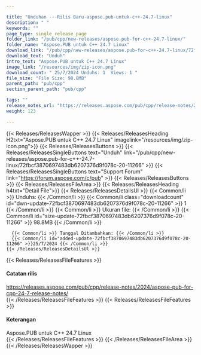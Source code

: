 ```yaml
---

title: "Unduhan ---Rilis Baru-aspose.pub-untuk-c++-24.7-linux"
description: " "
keywords: ""
page_type: single_release_page
folder_link: "/pub/cpp/new-releases/aspose.pub-for-c++-24.7-linux/"
folder_name: "Aspose.PUB untuk C++ 24.7 Linux"
download_link: "/pub/cpp/new-releases/aspose.pub-for-c++-24.7-linux/72fbcf3870697483db6207376d9f078c-20-11266"
download_text: "Unduh"
intro_text: "Aspose.PUB untuk C++ 24.7 Linux"
image_link: "/resources/img/zip-icon.png"
download_count: " 25/7/2024 Unduhs: 1  Views: 1 "
file_size: "File Size: 98.8MB"
parent_path: "pub/cpp"
section_parent_path: "pub/cpp"

tags: ""
release_notes_url: "https://releases.aspose.com/pub/cpp/release-notes/2024/aspose-pub-for-cpp-24-7-release-notes/"
weight: 123

---
```


{{< Releases/ReleasesWapper >}}
  {{< Releases/ReleasesHeading H2txt="Aspose.PUB untuk C++ 24.7 Linux" imagelink="/resources/img/zip-icon.png">}}
  {{< Releases/ReleasesButtons >}}
    {{< Releases/ReleasesSingleButtons text="Unduh" link="/pub/cpp/new-releases/aspose.pub-for-c++-24.7-linux/72fbcf3870697483db6207376d9f078c-20-11266" >}}
    {{< Releases/ReleasesSingleButtons text="Support Forum" link="https://forum.aspose.com/c/pub" >}}
  {{< Releases/ReleasesButtons >}}
  {{< Releases/ReleasesFileArea >}}
    {{< Releases/ReleasesHeading h4txt="Detail File">}}
    {{< Releases/ReleasesDetailsUl >}}
      {{< Common/li >}} Unduhs: {{< /Common/li >}}
      {{< Common/li class="downloadcount" id="dwn-update-72fbcf3870697483db6207376d9f078c-20-11266" >}} 1 {{< /Common/li >}}
      {{< Common/li >}} Ukuran file: {{< /Common/li >}}
      {{< Common/li id="size-update-72fbcf3870697483db6207376d9f078c-20-11266" >}} 98.8MB {{< /Common/li >}}

      {{< Common/li >}} Tanggal Ditambahkan: {{< /Common/li >}}
      {{< Common/li id="added-update-72fbcf3870697483db6207376d9f078c-20-11266" >}}25/7/2024 {{< /Common/li >}}
    {{< /Releases/ReleasesDetailsUl >}}

  {{< Releases/ReleasesFileFeatures >}}
      <h4>Catatan rilis</h4><div><a href='https://releases.aspose.com/pub/cpp/release-notes/2024/aspose-pub-for-cpp-24-7-release-notes/'>https://releases.aspose.com/pub/cpp/release-notes/2024/aspose-pub-for-cpp-24-7-release-notes/</a></div>
  {{< /Releases/ReleasesFileFeatures >}}
  {{< Releases/ReleasesFileFeatures >}}
      <h4>Keterangan</h4><div class="HTMLDescription">Aspose.PUB untuk C++ 24.7 Linux</div>
  {{< /Releases/ReleasesFileFeatures >}}
 {{< /Releases/ReleasesFileArea >}}
{{< /Releases/ReleasesWapper >}}


